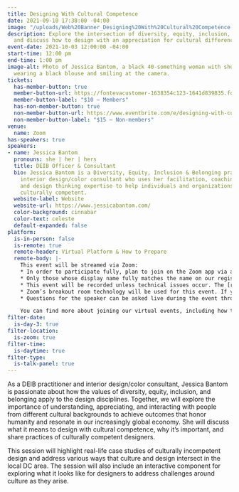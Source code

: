 ```yaml
---
title: Designing With Cultural Competence
date: 2021-09-10 17:38:00 -04:00
image: "/uploads/Web%20Banner_Designing%20With%20Cultural%20Competence.png"
description: Explore the intersection of diversity, equity, inclusion, and design,
  and discuss how to design with an appreciation for cultural difference.
event-date: 2021-10-03 12:00:00 -04:00
start-time: 12:00 pm
end-time: 1:00 pm
image-alt: Photo of Jessica Bantom, a black 40-something woman with short curly hair,
  wearing a black blouse and smiling at the camera.
tickets:
  has-member-button: true
  member-button-url: https://fontevacustomer-1638354c123-1641d839835.force.com/services/oauth2/authorize?client_id=3MVG9nthuDc9owbcOq7_07W.HriOQQPWTbMkrpOla.ajDQlTHf4_uby_mhwylcX.mJBU2O2SppTiZMS0J_HJd&response_type=code&redirect_uri=https://ikit.aiga.org/ikit_national_util/ikit-national-util-sso-redirect/&state=https%3A%2F%2Fdc.aiga.org%2F%3Fpost_type%3Dikit_event%26p%3D447812%26redirect_source%3Deventbrite_register
  member-button-label: "$10 — Members"
  has-non-member-button: true
  non-member-button-url: https://www.eventbrite.com/e/designing-with-cultural-competence-tickets-170374408442
  non-member-button-label: "$15 — Non-members"
venue:
  name: Zoom
has-speakers: true
speakers:
- name: Jessica Bantom
  pronouns: she | her | hers
  title: DEIB Officer & Consultant
  bio: Jessica Bantom is a Diversity, Equity, Inclusion & Belonging practitioner and
    interior design/color consultant who uses her facilitation, coaching, change management,
    and design thinking expertise to help individuals and organizations become more
    culturally competent.
  website-label: Website
  website-url: https://www.jessicabantom.com/
  color-background: cinnabar
  color-text: celeste
  default-expanded: false
platform:
  is-in-person: false
  is-remote: true
  remote-header: Virtual Platform & How to Prepare
  remote-body: |-
    This event will be streamed via Zoom:
    * In order to participate fully, plan to join on the Zoom app via a computer, tablet, or mobile device with enough bandwidth to support viewing video.
    * Only those whose display name fully matches the name on our registration list will be admitted from the waiting room, in order to ensure only those who have registered for the event are able to attend — and to create space for intimate conversations.
    * This event will be recorded unless technical issues occur. The [recordings will be shared in the AIGA DC recordings archive](https://dc.aiga.org/introducing-the-aiga-dc-event-recordings-archive/) for AIGA members to rewatch or catch up on at a later date. *(You can [register for a membership](https://dc.aiga.org/membership/membership-rates/) on our website for just $50 for a year.)*
    * Zoom’s breakout room technology will be used for this event. If you use assistive technology, such as a screen reader or need live captioning, let us know before or during the event and you can opt to stay in the primary room. The primary room will retain live captioning and will require no additional navigation.
    * Questions for the speaker can be asked live during the event through the chat or by speaking off mute during the Q&A portion of the event.

    You can find more about joining our virtual events, including how to connect, directions to troubleshoot, and information about our refund policy in our [FAQs](https://dcdesignweek.org/faqs/).
filter-date:
  is-day-3: true
filter-location:
  is-zoom: true
filter-time:
  is-daytime: true
filter-type:
  is-talk-panel: true
---
```


As a DEIB practitioner and interior design/color consultant, Jessica Bantom is passionate about how the values of diversity, equity, inclusion, and belonging apply to the design disciplines. Together, we will explore the importance of understanding, appreciating, and interacting with people from different cultural backgrounds to achieve outcomes that honor humanity and resonate in our increasingly global economy. She will discuss what it means to design with cultural competence, why it’s important, and share practices of culturally competent designers.

This session will highlight real-life case studies of culturally incompetent design and address various ways that culture and design intersect in the local DC area. The session will also include an interactive component for exploring what it looks like for designers to address challenges around culture as they arise.